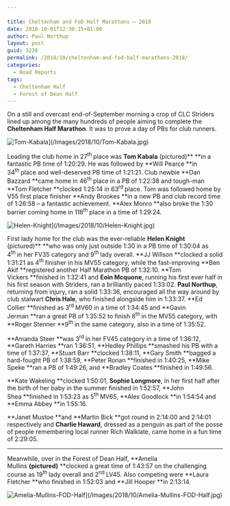 ```yaml
---

title: Cheltenham and FoD Half Marathons – 2018
date: 2018-10-01T12:30:15+01:00
author: Paul Northup
layout: post
guid: 3238
permalink: /2018/10/cheltenham-and-fod-half-marathons-2018/
categories:
  - Road Reports
tags:
  - Cheltenham Half
  - Forest of Dean Half
---
```

On a still and overcast end-of-September morning a crop of CLC Striders lined up among the many hundreds of people aiming to complete the **Cheltenham Half Marathon**. It was to prove a day of PBs for club runners.

<img  src="/Images/2018/10/Tom-Kabala.jpg" alt="Tom-Kabala" width="800" height="514" srcset="/Images/2018/10/Tom-Kabala.jpg 960w, /Images/2018/10/Tom-Kabala-300x193.jpg 300w, /Images/2018/10/Tom-Kabala-768x494.jpg 768w" sizes="(max-width: 800px) 100vw, 800px" />](/Images/2018/10/Tom-Kabala.jpg)

Leading the club home in 27<sup>th </sup>place was **Tom Kabala** (pictured)** **in a fantastic PB time of 1:20:29. He was followed by **Will Pearce **in 34<sup>th </sup>place and well-deserved PB time of 1:21:21. Club newbie **Dan Bazzard **came home in 46<sup>th </sup>place in a PB of 1:22:38 and tough-man **Tom Fletcher **clocked 1:25:14 in 63<sup>rd </sup>place. Tom was followed home by V55 first place finisher **Andy Brookes **in a new PB and club record time of 1:26:58 – a fantastic achievement. **Alex Monro **also broke the 1:30 barrier coming home in 118<sup>th </sup>place in a time of 1:29:24.

<img class="alignnone size-full 3241" src="/Images/2018/10/Helen-Knight.jpg" alt="Helen-Knight" width="652" height="960" srcset="/Images/2018/10/Helen-Knight.jpg 652w, /Images/2018/10/Helen-Knight-204x300.jpg 204w" sizes="(max-width: 652px) 100vw, 652px" />](/Images/2018/10/Helen-Knight.jpg)

First lady home for the club was the ever-reliable **Helen Knight** (pictured)** **who was only just outside 1:30 in a PB time of 1:30:04 as 4<sup>th </sup>in her FV35 category and 9<sup>th </sup>lady overall. **JJ Willson **clocked a solid 1:31:21 as 4<sup>th </sup>finisher in his MV55 category, while the fast-improving **Ben Akif **registered another Half Marathon PB of 1:32:10. **Tom Vickers **finished in 1:32:41 and **Eoin Mcquone**, running his first ever half in his first season with Striders, ran a brilliantly paced 1:33:02. **Paul Northup**, returning from injury, ran a solid 1:33:36, encouraged all the way around by club stalwart **Chris Hale**, who finished alongside him in 1:33:37. **Ed Collier **finished as 3<sup>rd </sup>MV60 in a time of 1:34:45 and **Gavin Jerman **ran a great PB of 1:35:52 to finish 8<sup>th </sup>in the MV55 category, with **Roger Stenner **9<sup>th </sup>in the same category, also in a time of 1:35:52.

**Amanda Steer **was 3<sup>rd </sup>in her FV45 category in a time of 1:36:12, **Gareth Harries **ran 1:36:51, **Hedley Phillips **smashed his PB with a time of 1:37:37, **Stuart Barr **clocked 1:38:11, **Gary Smith **bagged a hard-fought PB of 1:38:59, **Peter Ronan **finished in 1:40:25, **Mike Speke **ran a PB of 1:49:26, and **Bradley Coates **finished in 1:49:56.

**Kate Wakeling **clocked 1:50:01, **Sophie Longmore**, in her first half after the birth of her baby in the summer finished in 1:52:57, **John Shea **finished in 1:53:23 as 5<sup>th </sup>MV65, **Alex Goodlock **in 1:54:54 and **Emma Abbey **in 1:55:16.

**Janet Mustoe **and **Martin Bick **got round in 2:14:00 and 2:14:01 respectively and **Charlie Haward**, dressed as a penguin as part of the posse of people remembering local runner Rich Walklate, came home in a fun time of 2:29:05.

* * *

Meanwhile, over in the Forest of Dean Half, **Amelia Mullins **(pictured)** **clocked a great time of 1:43:57 on the challenging course as 19<sup>th </sup>lady overall and 2<sup>nd </sup>LV45. Also competing were **Laura Fletcher **who finished in 1:52:03 and **Jill Hooper **in 2:13:14.

<img class="alignnone size-full 3239" src="/Images/2018/10/Amelia-Mullins-FOD-Half.jpg" alt="Amelia-Mullins-FOD-Half" width="541" height="960" srcset="/Images/2018/10/Amelia-Mullins-FOD-Half.jpg 541w, /Images/2018/10/Amelia-Mullins-FOD-Half-169x300.jpg 169w" sizes="(max-width: 541px) 100vw, 541px" />](/Images/2018/10/Amelia-Mullins-FOD-Half.jpg)
